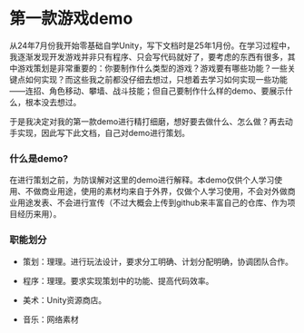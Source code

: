 # 第一款游戏demo

从24年7月份我开始零基础自学Unity，写下文档时是25年1月份。在学习过程中，我逐渐发现开发游戏并非只有程序、只会写代码就好了，要考虑的东西有很多，其中游戏策划是非常重要的：你要制作什么类型的游戏？游戏要有哪些功能？一些关键点如何实现？而这些我之前都没仔细去想过，只想着去学习如何实现一些功能——连招、角色移动、攀墙、战斗技能；但自己要制作什么样的demo、要展示什么，根本没去想过。

于是我决定对我的第一款demo进行精打细磨，想好要去做什么、怎么做？再去动手实现，因此写下此文档，自己对demo进行策划。

### 什么是demo?

在进行策划之前，为防误解对这里的demo进行解释。本demo仅供个人学习使用、不做商业用途，使用的素材均来自于外界，仅做个人学习使用，不会对外做商业用途发表、不会进行宣传（不过大概会上传到github来丰富自己的仓库、作为项目经历来用）。

### 职能划分

* 策划：理理。进行玩法设计，要求分工明确、计划分配明确，协调团队合作。

* 程序：理理。要求实现策划中的功能、提高代码效率。

* 美术：Unity资源商店。

* 音乐：网络素材
